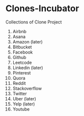 # Clones-Incubator
Collections of Clone Project

1. Airbnb
2. Asana
3. Amazon (later)
4. Bitbucket
5. Facebook
6. Github
7. Leetcode
8. Linkedin (later)
9. Pinterest
10. Quora
11. Reddit
12. Stackoverflow
13. Twitter
14. Uber (later)
15. Yelp (later)
16. Youtube




